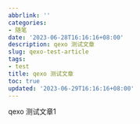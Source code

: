 ```yaml
---
abbrlink: ''
categories:
- 随笔
date: '2023-06-28T16:16:16+08:00'
description: qexo 测试文章 
slug: qexo-test-article
tags:
- test
title: qexo 测试文章
toc: true
updated: '2023-06-29T16:16:16+08:00'
---
```

qexo 测试文章1
